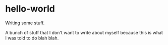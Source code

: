 # hello-world

Writing some stuff.

A bunch of stuff that I don't want to write about myself because this is what I was told to do blah blah.
